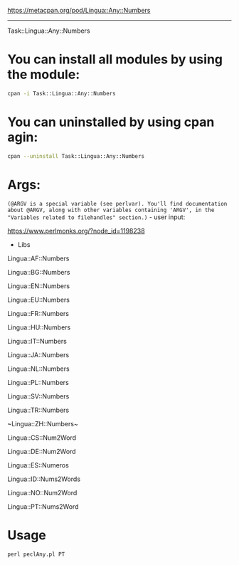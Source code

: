 https://metacpan.org/pod/Lingua::Any::Numbers

---------------------------------------------------------------------------------------------------------------

Task::Lingua::Any::Numbers

# You can install all modules by using the module:
```bash
cpan -i Task::Lingua::Any::Numbers
```
# You can uninstalled by using cpan agin:
```bash 
cpan --uninstall Task::Lingua::Any::Numbers
```
# Args: 

`(@ARGV is a special variable (see perlvar). You'll find documentation about @ARGV, along with other variables containing 'ARGV', in the "Variables related to filehandles" section.)` - user input:

https://www.perlmonks.org/?node_id=1198238

- Libs


Lingua::AF::Numbers

Lingua::BG::Numbers

Lingua::EN::Numbers

Lingua::EU::Numbers

Lingua::FR::Numbers

Lingua::HU::Numbers

Lingua::IT::Numbers

Lingua::JA::Numbers

Lingua::NL::Numbers

Lingua::PL::Numbers

Lingua::SV::Numbers

Lingua::TR::Numbers

~Lingua::ZH::Numbers~
 
Lingua::CS::Num2Word

Lingua::DE::Num2Word

Lingua::ES::Numeros

Lingua::ID::Nums2Words

Lingua::NO::Num2Word

Lingua::PT::Nums2Word


# Usage
```perl
perl peclAny.pl PT
```
